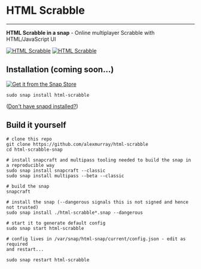 # HTML Scrabble #

-------------------------------------------------------------------------------

**HTML Scrabble in a snap** - Online multiplayer Scrabble with HTML/JavaScript UI

[![HTML Scrabble](https://snapcraft.io/html-scrabble/badge.svg)](https://snapcraft.io/html-scrabble)
[![HTML Scrabble](https://snapcraft.io/html-scrabble/trending.svg?name=0)](https://snapcraft.io/html-scrabble)

## Installation (coming soon...) ##

[![Get it from the Snap Store](https://snapcraft.io/static/images/badges/en/snap-store-black.svg)](https://snapcraft.io/html-scrabble)

``` shell
sudo snap install html-scrabble
```

([Don't have snapd installed?](https://snapcraft.io/docs/core/install))

## Build it yourself ##

```shell
# clone this repo
git clone https://github.com/alexmurray/html-scrabble
cd html-scrabble-snap

# install snapcraft and multipass tooling needed to build the snap in a reproducible way
sudo snap install snapcraft --classic
sudo snap install multipass --beta --classic

# build the snap
snapcraft

# install the snap (--dangerous signals this is not signed and hence not trusted)
sudo snap install ./html-scrabble*.snap --dangerous

# start it to generate default config
sudo snap start html-scrabble

# config lives in /var/snap/html-snap/current/config.json - edit as required
and restart...

sudo snap restart html-scrabble
```
